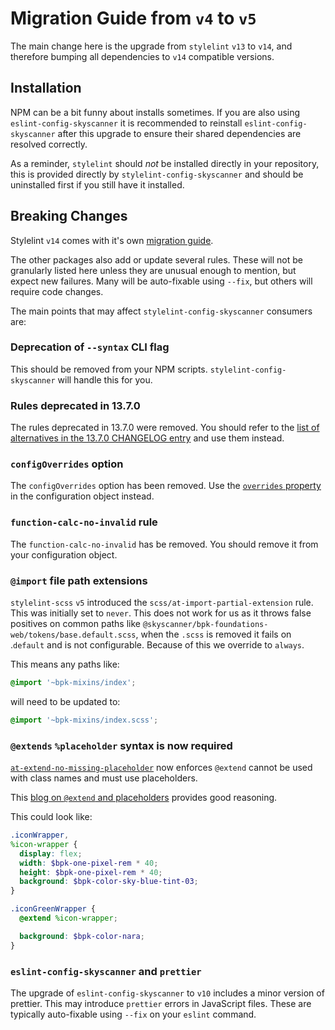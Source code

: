 # Migration Guide from `v4` to `v5`

The main change here is the upgrade from `stylelint` `v13` to `v14`, and therefore bumping all dependencies to `v14` compatible versions.

## Installation

NPM can be a bit funny about installs sometimes. If you are also using `eslint-config-skyscanner` it is recommended to reinstall `eslint-config-skyscanner` after this upgrade to ensure their shared dependencies are resolved correctly.

As a reminder, `stylelint` should *not* be installed directly in your repository, this is provided directly by `stylelint-config-skyscanner` and should be uninstalled first if you still have it installed.

## Breaking Changes

Stylelint `v14` comes with it's own [migration guide](https://github.com/stylelint/stylelint/blob/14.0.0/docs/migration-guide/to-14.md).

The other packages also add or update several rules. These will not be granularly listed here unless they are unusual enough to mention, but expect new failures. Many will be auto-fixable using `--fix`, but others will require code changes.

The main points that may affect `stylelint-config-skyscanner` consumers are:

### Deprecation of `--syntax` CLI flag

This should be removed from your NPM scripts. `stylelint-config-skyscanner` will handle this for you.

### Rules deprecated in 13.7.0

The rules deprecated in 13.7.0 were removed. You should refer to the [list of alternatives in the 13.7.0 CHANGELOG entry](https://github.com/stylelint/stylelint/blob/14.0.0/CHANGELOG.md#1370) and use them instead.

### `configOverrides` option

The `configOverrides` option has been removed. Use the [`overrides` property](https://github.com/stylelint/stylelint/blob/14.0.0/docs/user-guide/configure.md#overrides) in the configuration object instead.

### `function-calc-no-invalid` rule

The `function-calc-no-invalid` has be removed. You should remove it from your configuration object.

### `@import` file path extensions

`stylelint-scss` `v5` introduced the `scss/at-import-partial-extension` rule. This was initially set to `never`. This does not work for us as it throws false positives on common paths like `@skyscanner/bpk-foundations-web/tokens/base.default.scss`, when the `.scss` is removed it fails on .`default` and is not configurable. Because of this we override to `always`.

This means any paths like:

```scss
@import '~bpk-mixins/index';
```

will need to be updated to:

```scss
@import '~bpk-mixins/index.scss';
```

### `@extends` `%placeholder` syntax is now required

[`at-extend-no-missing-placeholder`](https://github.com/stylelint-scss/stylelint-scss/blob/master/src/rules/at-extend-no-missing-placeholder/README.md) now enforces `@extend` cannot be used with class names and must use placeholders.

This [blog on `@extend` and placeholders](https://daveredfern.com/use-sass-placeholders-and-extend-wisely-a-cautionary-tale/) provides good reasoning.

This could look like:

```scss
.iconWrapper,
%icon-wrapper {
  display: flex;
  width: $bpk-one-pixel-rem * 40;
  height: $bpk-one-pixel-rem * 40;
  background: $bpk-color-sky-blue-tint-03;
}

.iconGreenWrapper {
  @extend %icon-wrapper;

  background: $bpk-color-nara;
}
```
### `eslint-config-skyscanner` and `prettier`

The upgrade of `eslint-config-skyscanner` to `v10` includes a minor version of prettier. This may introduce `prettier` errors in JavaScript files. These are typically auto-fixable using `--fix` on your `eslint` command.
